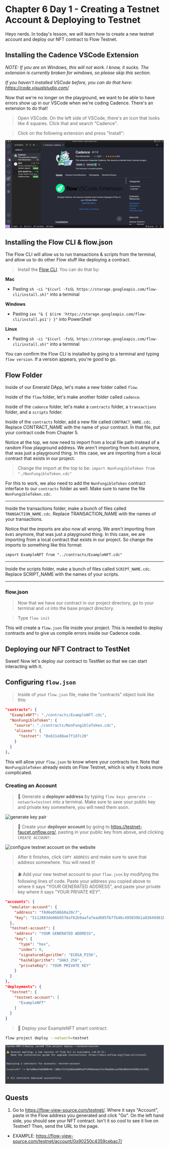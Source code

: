 # Chapter 6 Day 1 - Creating a Testnet Account & Deploying to Testnet

Heyo nerds. In today's lesson, we will learn how to create a new testnet account and deploy our NFT contract to Flow Testnet.

## Installing the Cadence VSCode Extension

*NOTE: If you are on Windows, this will not work. I know, it sucks. The extension is currently broken for windows, so please skip this section.*

*If you haven't installed VSCode before, you can do that here: https://code.visualstudio.com/*

Now that we're no longer on the playground, we want to be able to have errors show up in our VSCode when we're coding Cadence. There's an extension to do that!

> Open VSCode. On the left side of VSCode, there's an icon that looks like 4 squares. Click that and search "Cadence".

> Click on the following extension and press "Install":

<img src="../images/cadence-vscode-extension.png" />

## Installing the Flow CLI & flow.json

The Flow CLI will allow us to run transactions & scripts from the terminal, and allow us to do other Flow stuff like deploying a contract.

> Install the [Flow CLI](https://docs.onflow.org/flow-cli/install/). You can do that by:

**Mac**
- Pasting `sh -ci "$(curl -fsSL https://storage.googleapis.com/flow-cli/install.sh)"` into a terminal

**Windows**
- Pasting `iex "& { $(irm 'https://storage.googleapis.com/flow-cli/install.ps1') }"` into PowerShell

**Linux** 
- Pasting `sh -ci "$(curl -fsSL https://storage.googleapis.com/flow-cli/install.sh)"` into a terminal

You can confirm the Flow CLI is installed by going to a terminal and typing `flow version`. If a version appears, you're good to go.

## Flow Folder

Inside of our Emerald DApp, let's make a new folder called `flow`.

Inside of the `flow` folder, let's make another folder called `cadence`.

Inside of the `cadence` folder, let's make a `contracts` folder, a `transactions` folder, and a `scripts` folder.

Inside of the `contracts` folder, add a new file called `CONTRACT_NAME.cdc`. Replace CONTRACT_NAME with the name of your contract. In that file, put your contract code from Chapter 5.

Notice at the top, we now need to import from a local file path instead of a random Flow playground address. We aren't importing from `0x01` anymore, that was just a playground thing. In this case, we are importing from a local contract that exists in our project.

> Change the import at the top to be: `import NonFungibleToken from "./NonFungibleToken.cdc"`

For this to work, we also need to add the `NonFungibleToken` contract interface to our `contracts` folder as well. Make sure to name the file `NonFungibleToken.cdc`.

---

Inside the transactions folder, make a bunch of files called `TRANSACTION_NAME.cdc`. Replace TRANSACTION_NAME with the names of your transactions.

Notice that the imports are also now all wrong. We aren't importing from `0x01` anymore, that was just a playground thing. In this case, we are importing from a local contract that exists in our project. So change the imports to something like this format:

```cadence
import ExampleNFT from "../contracts/ExampleNFT.cdc"
```

--- 

Inside the scripts folder, make a bunch of files called `SCRIPT_NAME.cdc`. Replace SCRIPT_NAME with the names of your scripts.

---

### flow.json

> Now that we have our contract in our project directory, go to your terminal and `cd` into the base project directory. 

> Type `flow init`

This will create a `flow.json` file inside your project. This is needed to deploy contracts and to give us compile errors inside our Cadence code.

## Deploying our NFT Contract to TestNet

Sweet! Now let's deploy our contract to TestNet so that we can start interacting with it.

## Configuring `flow.json`

> Inside of your `flow.json` file, make the "contracts" object look like this:

```json
"contracts": {
  "ExampleNFT": "./contracts/ExampleNFT.cdc",
  "NonFungibleToken": {
    "source": "./contracts/NonFungibleToken.cdc",
    "aliases": {
      "testnet": "0x631e88ae7f1d7c20"
    }
  }
},
```

This will allow your `flow.json` to know where your contracts live. Note that `NonFungibleToken` already exists on Flow Testnet, which is why it looks more complicated.

### Creating an Account

> 🔐 Generate a **deployer address** by typing `flow keys generate --network=testnet` into a terminal. Make sure to save your public key and private key somewhere, you will need them soon.

<img src="https://i.imgur.com/HbF4C73.png" alt="generate key pair" />

> 👛 Create your **deployer account** by going to https://testnet-faucet.onflow.org/, pasting in your public key from above, and clicking `CREATE ACCOUNT`: 

<img src="https://i.imgur.com/73OjT3K.png" alt="configure testnet account on the website" />

> After it finishes, click `COPY ADDRESS` and make sure to save that address somewhere. You will need it!

> ⛽️ Add your new testnet account to your `flow.json` by modifying the following lines of code. Paste your address you copied above to where it says "YOUR GENERATED ADDRESS", and paste your private key where it says "YOUR PRIVATE KEY".

```json
"accounts": {
  "emulator-account": {
    "address": "f8d6e0586b0a20c7",
    "key": "5112883de06b9576af62b9aafa7ead685fb7fb46c495039b1a83649d61bff97c"
  },
  "testnet-account": {
    "address": "YOUR GENERATED ADDRESS",
    "key": {
      "type": "hex",
      "index": 0,
      "signatureAlgorithm": "ECDSA_P256",
      "hashAlgorithm": "SHA3_256",
      "privateKey": "YOUR PRIVATE KEY"
    }
  }
},
"deployments": {
  "testnet": {
    "testnet-account": [
      "ExampleNFT"
    ]
  }
}
```

> 🚀 Deploy your ExampleNFT smart contract:

```sh
flow project deploy --network=testnet
```

<img src="../images/deploy-contract.png" alt="deploy contract to testnet" />

## Quests

1. Go to https://flow-view-source.com/testnet/. Where it says "Account", paste in the Flow address you generated and click "Go". On the left hand side, you should see your NFT contract. Isn't it so cool to see it live on Testnet? Then, send the URL to the page. 
- EXAMPLE: https://flow-view-source.com/testnet/account/0x90250c4359cebac7/